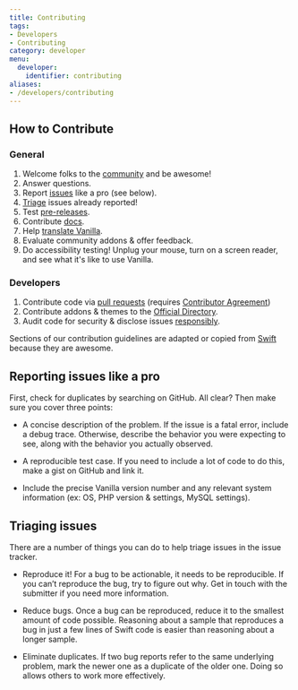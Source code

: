 ```yaml
---
title: Contributing
tags:
- Developers
- Contributing
category: developer
menu:
  developer:
    identifier: contributing
aliases:
- /developers/contributing
---
```

## How to Contribute

### General

1. Welcome folks to the [community](https://open.vanillaforums.com) and be awesome!
1. Answer questions.
1. Report [issues](https://github.com/vanillaforums/vanilla) like a pro (see below).
1. [Triage](#triaging-issues) issues already reported!
1. Test [pre-releases](https://open.vanillaforums.com/categories/blog).
1. Contribute [docs](https://github.com/vanilla/docs).
1. Help [translate Vanilla](/developer/locales).
1. Evaluate community addons & offer feedback.
1. Do accessibility testing! Unplug your mouse, turn on a screen reader, and see what it's like to use Vanilla.

### Developers

1. Contribute code via [pull requests](/developer/contributing/pull-requests) (requires [Contributor Agreement](https://open.vanillaforums.com/contributors))
1. Contribute addons & themes to the [Official Directory](https://open.vanillaforums.com/addons).
1. Audit code for security & disclose issues [responsibly](/developers).

Sections of our contribution guidelines are adapted or copied from [Swift](https://swift.org/contributing/) because they are awesome.

## Reporting issues like a pro

First, check for duplicates by searching on GitHub. All clear? Then make sure you cover three points:

*  A concise description of the problem. If the issue is a fatal error, include a debug trace. Otherwise, describe the behavior you were expecting to see, along with the behavior you actually observed.

* A reproducible test case. If you need to include a lot of code to do this, make a gist on GitHub and link it.

* Include the precise Vanilla version number and any relevant system information (ex: OS, PHP version & settings, MySQL settings).

## Triaging issues

There are a number of things you can do to help triage issues in the issue tracker.

* Reproduce it! For a bug to be actionable, it needs to be reproducible. If you can’t reproduce the bug, try to figure out why. Get in touch with the submitter if you need more information.

* Reduce bugs. Once a bug can be reproduced, reduce it to the smallest amount of code possible. Reasoning about a sample that reproduces a bug in just a few lines of Swift code is easier than reasoning about a longer sample.

* Eliminate duplicates. If two bug reports refer to the same underlying problem, mark the newer one as a duplicate of the older one. Doing so allows others to work more effectively.
